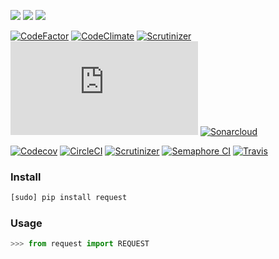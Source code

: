 [![](https://img.shields.io/pypi/pyversions/request.svg?maxAge=86400)](https://pypi.org/pypi/request/)
[![](https://img.shields.io/pypi/v/request.svg?maxAge=86400)](https://pypi.org/pypi/request/)
[![](https://img.shields.io/badge/libraries.io-request-green.svg)](https://libraries.io/pypi/request)

[![CodeFactor](https://www.codefactor.io/repository/github/looking-for-a-job/request.py/badge)](https://www.codefactor.io/repository/github/looking-for-a-job/request.py)
[![CodeClimate](https://codeclimate.com/github/looking-for-a-job/request.py/badges/gpa.svg)](https://codeclimate.com/github/looking-for-a-job/request.py)
[![Scrutinizer](https://scrutinizer-ci.com/g/looking-for-a-job/request.py/badges/quality-score.png?b=master)](https://scrutinizer-ci.com/g/looking-for-a-job/request.py/)
[![BetterCodeHub](https://bettercodehub.com/edge/badge/looking-for-a-job/request.py?branch=master)](https://bettercodehub.com/results/looking-for-a-job/request.py)
[![Sonarcloud](https://sonarcloud.io/api/project_badges/measure?project=request.py&metric=code_smells)](https://sonarcloud.io/dashboard?id=request.py)

[![Codecov](https://codecov.io/gh/looking-for-a-job/request.py/branch/master/graph/badge.svg)](https://codecov.io/gh/looking-for-a-job/request.py)
[![CircleCI](https://circleci.com/gh/looking-for-a-job/request.py/tree/master.svg?style=svg)](https://circleci.com/gh/looking-for-a-job/request.py/tree/master)
[![Scrutinizer](https://scrutinizer-ci.com/g/looking-for-a-job/request.py/badges/build.png?b=master)](https://scrutinizer-ci.com/g/looking-for-a-job/request.py/)
[![Semaphore CI](https://semaphoreci.com/api/v1/looking-for-a-job/request-py/branches/master/shields_badge.svg)](https://semaphoreci.com/looking-for-a-job/request-py)
[![Travis](https://api.travis-ci.org/looking-for-a-job/request.py.svg?branch=master)](https://travis-ci.org/looking-for-a-job/request.py/)

### Install
```bash
[sudo] pip install request
```

### Usage
```python
>>> from request import REQUEST
```